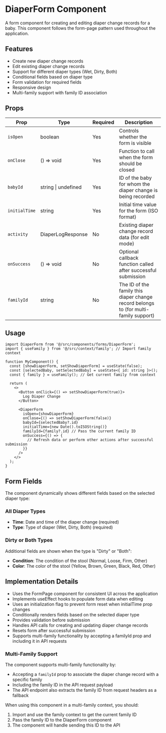 # DiaperForm Component

A form component for creating and editing diaper change records for a baby. This component follows the form-page pattern used throughout the application.

## Features

- Create new diaper change records
- Edit existing diaper change records
- Support for different diaper types (Wet, Dirty, Both)
- Conditional fields based on diaper type
- Form validation for required fields
- Responsive design
- Multi-family support with family ID association

## Props

| Prop | Type | Required | Description |
|------|------|----------|-------------|
| `isOpen` | boolean | Yes | Controls whether the form is visible |
| `onClose` | () => void | Yes | Function to call when the form should be closed |
| `babyId` | string \| undefined | Yes | ID of the baby for whom the diaper change is being recorded |
| `initialTime` | string | Yes | Initial time value for the form (ISO format) |
| `activity` | DiaperLogResponse | No | Existing diaper change record data (for edit mode) |
| `onSuccess` | () => void | No | Optional callback function called after successful submission |
| `familyId` | string | No | The ID of the family this diaper change record belongs to (for multi-family support) |

## Usage

```tsx
import DiaperForm from '@/src/components/forms/DiaperForm';
import { useFamily } from '@/src/context/family'; // Import family context

function MyComponent() {
  const [showDiaperForm, setShowDiaperForm] = useState(false);
  const [selectedBaby, setSelectedBaby] = useState<{ id: string }>();
  const { family } = useFamily(); // Get current family from context
  
  return (
    <>
      <Button onClick={() => setShowDiaperForm(true)}>
        Log Diaper Change
      </Button>
      
      <DiaperForm
        isOpen={showDiaperForm}
        onClose={() => setShowDiaperForm(false)}
        babyId={selectedBaby?.id}
        initialTime={new Date().toISOString()}
        familyId={family?.id} // Pass the current family ID
        onSuccess={() => {
          // Refresh data or perform other actions after successful submission
        }}
      />
    </>
  );
}
```

## Form Fields

The component dynamically shows different fields based on the selected diaper type:

### All Diaper Types
- **Time**: Date and time of the diaper change (required)
- **Type**: Type of diaper (Wet, Dirty, Both) (required)

### Dirty or Both Types
Additional fields are shown when the type is "Dirty" or "Both":
- **Condition**: The condition of the stool (Normal, Loose, Firm, Other)
- **Color**: The color of the stool (Yellow, Brown, Green, Black, Red, Other)

## Implementation Details

- Uses the FormPage component for consistent UI across the application
- Implements useEffect hooks to populate form data when editing
- Uses an initialization flag to prevent form reset when initialTime prop changes
- Conditionally renders fields based on the selected diaper type
- Provides validation before submission
- Handles API calls for creating and updating diaper change records
- Resets form after successful submission
- Supports multi-family functionality by accepting a familyId prop and including it in API requests

### Multi-Family Support

The component supports multi-family functionality by:
- Accepting a `familyId` prop to associate the diaper change record with a specific family
- Including the family ID in the API request payload
- The API endpoint also extracts the family ID from request headers as a fallback

When using this component in a multi-family context, you should:
1. Import and use the family context to get the current family ID
2. Pass the family ID to the DiaperForm component
3. The component will handle sending this ID to the API
